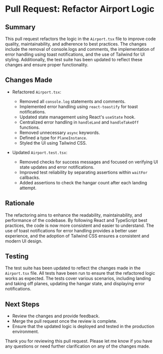 # Pull Request: Refactor Airport Logic

## Summary
This pull request refactors the logic in the `Airport.tsx` file to improve code quality, maintainability, and adherence to best practices. The changes include the removal of console.logs and comments, the implementation of error handling using toast notifications, and the use of Tailwind for UI styling. Additionally, the test suite has been updated to reflect these changes and ensure proper functionality.

## Changes Made
- Refactored `Airport.tsx`:
  - Removed all `console.log` statements and comments.
  - Implemented error handling using `react-toastify` for toast notifications.
  - Updated state management using React's `useState` hook.
  - Centralized error handling in `handleLand` and `handleTakeOff` functions.
  - Removed unnecessary `async` keywords.
  - Defined a type for `PlaneInstance`.
  - Styled the UI using Tailwind CSS.

- Updated `Airport.test.tsx`:
  - Removed checks for success messages and focused on verifying UI state updates and error notifications.
  - Improved test reliability by separating assertions within `waitFor` callbacks.
  - Added assertions to check the hangar count after each landing attempt.

## Rationale
The refactoring aims to enhance the readability, maintainability, and performance of the codebase. By following React and TypeScript best practices, the code is now more consistent and easier to understand. The use of toast notifications for error handling provides a better user experience, and the adoption of Tailwind CSS ensures a consistent and modern UI design.

## Testing
The test suite has been updated to reflect the changes made in the `Airport.tsx` file. All tests have been run to ensure that the refactored logic works as expected. The tests cover various scenarios, including landing and taking off planes, updating the hangar state, and displaying error notifications.

## Next Steps
- Review the changes and provide feedback.
- Merge the pull request once the review is complete.
- Ensure that the updated logic is deployed and tested in the production environment.

Thank you for reviewing this pull request. Please let me know if you have any questions or need further clarification on any of the changes made.
